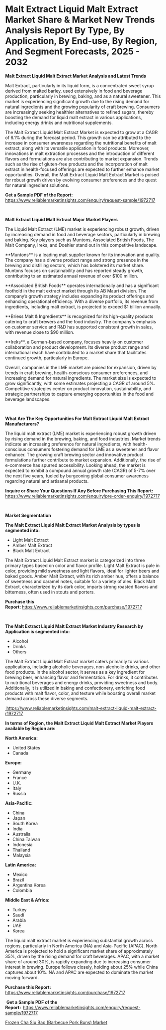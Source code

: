 <p><h1>Malt Extract Liquid Malt Extract Market Share & Market New Trends Analysis Report By Type, By Application, By End-use, By Region, And Segment Forecasts, 2025 - 2032</h1></p><p><strong>Malt Extract Liquid Malt Extract Market Analysis and Latest Trends</strong></p>
<p><p>Malt Extract, particularly in its liquid form, is a concentrated sweet syrup derived from malted barley, used extensively in food and beverage production, particularly in brewing, baking, and as a natural sweetener. This market is experiencing significant growth due to the rising demand for natural ingredients and the growing popularity of craft brewing. Consumers are increasingly seeking healthier alternatives to refined sugars, thereby boosting the demand for liquid malt extract in various applications, including energy drinks and nutritional supplements.</p><p>The Malt Extract Liquid Malt Extract Market is expected to grow at a CAGR of 6.1% during the forecast period. This growth can be attributed to the increase in consumer awareness regarding the nutritional benefits of malt extract, along with its versatile application in food products. Moreover, innovations in malt extraction processes and the introduction of different flavors and formulations are also contributing to market expansion. Trends such as the rise of gluten-free products and the incorporation of malt extract in health-focused offerings are expected to further enhance market opportunities. Overall, the Malt Extract Liquid Malt Extract Market is poised for robust growth driven by evolving consumer preferences and the quest for natural ingredient solutions.</p></p>
<p><strong>Get a Sample PDF of the Report:&nbsp;</strong> <a href="https://www.reliablemarketinsights.com/enquiry/request-sample/1972717?utm_campaign=1994&utm_medium=2&utm_source=Github&utm_content=ia&utm_term=15022025&utm_id=malt-extract-liquid-malt-extract">https://www.reliablemarketinsights.com/enquiry/request-sample/1972717</a></p>
<p>&nbsp;</p>
<p><strong>Malt Extract Liquid Malt Extract Major Market Players</strong></p>
<p><p>The Liquid Malt Extract (LME) market is experiencing robust growth, driven by increasing demand in food and beverage sectors, particularly in brewing and baking. Key players such as Muntons, Associated British Foods, The Malt Company, Ireks, and Doehler stand out in this competitive landscape.</p><p>**Muntons** is a leading malt supplier known for its innovation and quality. The company has a diverse product range and strong presence in the brewing and distilling sectors, which has bolstered its market share. Muntons focuses on sustainability and has reported steady growth, contributing to an estimated annual revenue of over $100 million.</p><p>**Associated British Foods** operates internationally and has a significant foothold in the malt extract market through its AB Mauri division. The company’s growth strategy includes expanding its product offerings and enhancing operational efficiency. With a diverse portfolio, its revenue from ingredients, including malt extract, is projected to exceed $1 billion annually.</p><p>**Briess Malt & Ingredients** is recognized for its high-quality products catering to craft brewers and the food industry. The company's emphasis on customer service and R&D has supported consistent growth in sales, with revenue close to $90 million.</p><p>**Ireks**, a German-based company, focuses heavily on customer collaboration and product development. Its diverse product range and international reach have contributed to a market share that facilitates continued growth, particularly in Europe.</p><p>Overall, companies in the LME market are poised for expansion, driven by trends in craft brewing, health-conscious consumer preferences, and increasing demand for natural ingredients. The market size is expected to grow significantly, with some estimates projecting a CAGR of around 5%. Competitive strategies center on product innovation, sustainability, and strategic partnerships to capture emerging opportunities in the food and beverage landscapes.</p></p>
<p>&nbsp;</p>
<p><strong>What Are The Key Opportunities For Malt Extract Liquid Malt Extract Manufacturers?</strong></p>
<p><p>The liquid malt extract (LME) market is experiencing robust growth driven by rising demand in the brewing, baking, and food industries. Market trends indicate an increasing preference for natural ingredients, with health-conscious consumers fostering demand for LME as a sweetener and flavor enhancer. The growing craft brewing sector and innovative product formulations further contribute to market expansion. Additionally, the rise of e-commerce has spurred accessibility. Looking ahead, the market is expected to exhibit a compound annual growth rate (CAGR) of 5-7% over the next five years, fueled by burgeoning global consumer awareness regarding natural and artisanal products.</p></p>
<p><strong>Inquire or Share Your Questions If Any Before Purchasing This Report:</strong> <a href="https://www.reliablemarketinsights.com/enquiry/pre-order-enquiry/1972717?utm_campaign=1994&utm_medium=2&utm_source=Github&utm_content=ia&utm_term=15022025&utm_id=malt-extract-liquid-malt-extract">https://www.reliablemarketinsights.com/enquiry/pre-order-enquiry/1972717</a></p>
<p>&nbsp;</p>
<p><strong>Market Segmentation</strong></p>
<p><strong>The Malt Extract Liquid Malt Extract Market Analysis by types is segmented into:</strong></p>
<p><ul><li>Light Malt Extract</li><li>Amber Malt Extract</li><li>Black Malt Extract</li></ul></p>
<p><p>The Malt Extract Liquid Malt Extract market is categorized into three primary types based on color and flavor profile. Light Malt Extract is pale in color, providing mild sweetness and light flavors, ideal for lighter beers and baked goods. Amber Malt Extract, with its rich amber hue, offers a balance of sweetness and caramel notes, suitable for a variety of ales. Black Malt Extract, characterized by its dark color, imparts strong roasted flavors and bitterness, often used in stouts and porters.</p></p>
<p><strong>Purchase this Report:&nbsp;</strong><a href="https://www.reliablemarketinsights.com/purchase/1972717?utm_campaign=1994&utm_medium=2&utm_source=Github&utm_content=ia&utm_term=15022025&utm_id=malt-extract-liquid-malt-extract">https://www.reliablemarketinsights.com/purchase/1972717</a></p>
<p>&nbsp;</p>
<p><strong>The Malt Extract Liquid Malt Extract Market Industry Research by Application is segmented into:</strong></p>
<p><ul><li>Alcohol</li><li>Drinks</li><li>Others</li></ul></p>
<p><p>The Malt Extract Liquid Malt Extract market caters primarily to various applications, including alcoholic beverages, non-alcoholic drinks, and other food products. In the alcohol sector, it serves as a key ingredient for brewing beer, enhancing flavor and fermentation. For drinks, it contributes to nutritional beverages and energy drinks, providing sweetness and body. Additionally, it is utilized in baking and confectionery, enriching food products with malt flavor, color, and texture while boosting overall market demand across these diverse segments.</p></p>
<p><a href="https://www.reliablemarketinsights.com/malt-extract-liquid-malt-extract-r1972717?utm_campaign=1994&utm_medium=2&utm_source=Github&utm_content=ia&utm_term=15022025&utm_id=malt-extract-liquid-malt-extract">&nbsp;https://www.reliablemarketinsights.com/malt-extract-liquid-malt-extract-r1972717</a></p>
<p><strong>In terms of Region, the Malt Extract Liquid Malt Extract Market Players available by Region are:</strong></p>
<p>
    <p> <strong> North America: </strong>
        <ul>
            <li>United States</li>
            <li>Canada</li>
        </ul>
        </p> 
    <p> <strong> Europe: </strong>
        <ul>
            <li>Germany</li>
            <li>France</li>
            <li>U.K.</li>
            <li>Italy</li>
            <li>Russia</li>
        </ul>
        </p> 
    <p> <strong> Asia-Pacific: </strong>
        <ul>
            <li>China</li>
            <li>Japan</li>
            <li>South Korea</li>
            <li>India</li>
            <li>Australia</li>
            <li>China Taiwan</li>
            <li>Indonesia</li>
            <li>Thailand</li>
            <li>Malaysia</li>
        </ul>
        </p> 
    <p> <strong> Latin America: </strong>
        <ul>
            <li>Mexico</li>
            <li>Brazil</li>
            <li>Argentina Korea</li>
            <li>Colombia</li>
        </ul>
        </p> 
    <p> <strong> Middle East & Africa: </strong>
        <ul>
            <li>Turkey</li>
            <li>Saudi</li>
            <li>Arabia</li>
            <li>UAE</li>
            <li>Korea</li>
        </ul>
    </p>
    </p>
<p><p>The liquid malt extract market is experiencing substantial growth across regions, particularly in North America (NA) and Asia-Pacific (APAC). North America is projected to hold a significant market share of approximately 35%, driven by the rising demand for craft beverages. APAC, with a market share of around 30%, is rapidly expanding due to increasing consumer interest in brewing. Europe follows closely, holding about 25% while China captures about 10%. NA and APAC are expected to dominate the market moving forward.</p></p>
<p><strong>Purchase this Report: </strong><a href="https://www.reliablemarketinsights.com/purchase/1972717?utm_campaign=1994&utm_medium=2&utm_source=Github&utm_content=ia&utm_term=15022025&utm_id=malt-extract-liquid-malt-extract">https://www.reliablemarketinsights.com/purchase/1972717</a></p>
<p>&nbsp;<strong>Get a Sample PDF of the Report:&nbsp;&nbsp;</strong><a href="https://www.reliablemarketinsights.com/enquiry/request-sample/1972717?utm_campaign=1994&utm_medium=2&utm_source=Github&utm_content=ia&utm_term=15022025&utm_id=malt-extract-liquid-malt-extract">https://www.reliablemarketinsights.com/enquiry/request-sample/1972717</a></p>
<p><strong></strong></p>
<p><p><a href="https://github.com/MonroeBullock54/Market-Research-Report-List-1/blob/main/frozen-cha-siu-bao-barbecue-pork-buns-market.md?utm_campaign=1994&utm_medium=2&utm_source=Github&utm_content=ia&utm_term=15022025&utm_id=malt-extract-liquid-malt-extract">Frozen Cha Siu Bao (Barbecue Pork Buns) Market</a></p></p>